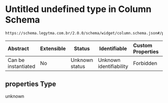 # Untitled undefined type in Column Schema

```txt
https://schema.legytma.com.br/2.0.0/schema/widget/column.schema.json#/properties
```




| Abstract            | Extensible | Status         | Identifiable            | Custom Properties | Additional Properties | Access Restrictions | Defined In                                                                         |
| :------------------ | ---------- | -------------- | ----------------------- | :---------------- | --------------------- | ------------------- | ---------------------------------------------------------------------------------- |
| Can be instantiated | No         | Unknown status | Unknown identifiability | Forbidden         | Allowed               | none                | [column.schema.json\*](../schema/widget/column.schema.json) |

## properties Type

unknown
